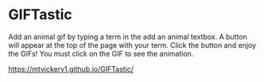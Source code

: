 # GIFTastic
Add an animal gif by typing a term in the add an animal textbox.
A button will appear at the top of the page with your term.
Click the button and enjoy the GIFs!
You must click on the GIF to see the animation.

https://mtvickery1.github.io/GIFTastic/
